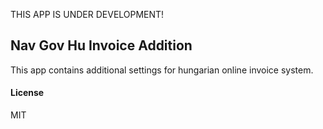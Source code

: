 THIS APP IS UNDER DEVELOPMENT!

## Nav Gov Hu Invoice Addition

This app contains additional settings for hungarian online invoice system.

#### License

MIT